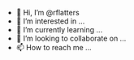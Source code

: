 - 👋 Hi, I’m @rflatters
- 👀 I’m interested in ...
- 🌱 I’m currently learning ...
- 💞️ I’m looking to collaborate on ...
- 📫 How to reach me ...

<!---
rflatters/rflatters is a ✨ special ✨ repository because its `README.md` (this file) appears on your GitHub profile.
You can click the Preview link to take a look at your changes.
--->
